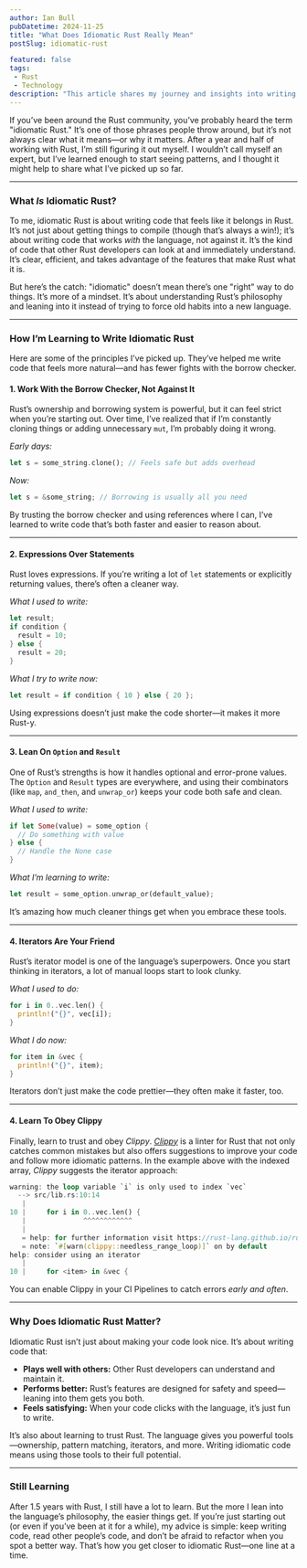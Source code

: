 ```yaml
---
author: Ian Bull
pubDatetime: 2024-11-25
title: "What Does Idiomatic Rust Really Mean"
postSlug: idiomatic-rust

featured: false
tags:
 - Rust
 - Technology
description: "This article shares my journey and insights into writing idiomatic Rust, focusing on leveraging the language’s unique features like the borrow checker, expressions, `Option` and `Result` types, iterators, and Clippy to write clearer and more efficient code."
---
```


If you’ve been around the Rust community, you’ve probably heard the term "idiomatic Rust." It’s one of those phrases people throw around, but it’s not always clear what it means—or why it matters. After a year and half of working with Rust, I’m still figuring it out myself. I wouldn’t call myself an expert, but I’ve learned enough to start seeing patterns, and I thought it might help to share what I’ve picked up so far.

---
### What _Is_ Idiomatic Rust?

To me, idiomatic Rust is about writing code that feels like it belongs in Rust. It’s not just about getting things to compile (though that’s always a win!); it’s about writing code that works _with_ the language, not against it. It’s the kind of code that other Rust developers can look at and immediately understand. It’s clear, efficient, and takes advantage of the features that make Rust what it is.

But here’s the catch: "idiomatic" doesn’t mean there’s one "right" way to do things. It’s more of a mindset. It’s about understanding Rust’s philosophy and leaning into it instead of trying to force old habits into a new language.

---
### How I’m Learning to Write Idiomatic Rust

Here are some of the principles I’ve picked up. They’ve helped me write code that feels more natural—and has fewer fights with the borrow checker.

#### 1. **Work With the Borrow Checker, Not Against It**

Rust’s ownership and borrowing system is powerful, but it can feel strict when you’re starting out. Over time, I’ve realized that if I’m constantly cloning things or adding unnecessary `mut`, I’m probably doing it wrong.

_Early days:_

```rust
let s = some_string.clone(); // Feels safe but adds overhead
```

_Now:_

```rust
let s = &some_string; // Borrowing is usually all you need
```

By trusting the borrow checker and using references where I can, I’ve learned to write code that’s both faster and easier to reason about.

---

#### 2. **Expressions Over Statements**

Rust loves expressions. If you’re writing a lot of `let` statements or explicitly returning values, there’s often a cleaner way.

_What I used to write:_

```rust
let result;
if condition {
  result = 10;
} else {
  result = 20;
}
```

_What I try to write now:_

```rust
let result = if condition { 10 } else { 20 };
```

Using expressions doesn’t just make the code shorter—it makes it more Rust-y.

---

#### 3. **Lean On `Option` and `Result`**

One of Rust’s strengths is how it handles optional and error-prone values. The `Option` and `Result` types are everywhere, and using their combinators (like `map`, `and_then`, and `unwrap_or`) keeps your code both safe and clean.

_What I used to write:_

```rust
if let Some(value) = some_option {
  // Do something with value
} else {
  // Handle the None case
}
```

_What I’m learning to write:_

```rust
let result = some_option.unwrap_or(default_value);
```

It’s amazing how much cleaner things get when you embrace these tools.

---

#### 4. **Iterators Are Your Friend**

Rust’s iterator model is one of the language’s superpowers. Once you start thinking in iterators, a lot of manual loops start to look clunky.

_What I used to do:_

```rust
for i in 0..vec.len() {
  println!("{}", vec[i]);
}
```

_What I do now:_

```rust
for item in &vec {
  println!("{}", item);
}
```

Iterators don’t just make the code prettier—they often make it faster, too.

---
#### 4. **Learn To Obey Clippy**

Finally, learn to trust and obey _Clippy_. [_Clippy_](https://github.com/rust-lang/rust-clippy) is a linter for Rust that not only catches common mistakes but also offers suggestions to improve your code and follow more idiomatic patterns. In the example above with the indexed array, _Clippy_ suggests the iterator approach:

```rust
warning: the loop variable `i` is only used to index `vec`
  --> src/lib.rs:10:14
   |
10 |     for i in 0..vec.len() {
   |              ^^^^^^^^^^^^
   |
   = help: for further information visit https://rust-lang.github.io/rust-clippy/master/index.html#needless_range_loop
   = note: `#[warn(clippy::needless_range_loop)]` on by default
help: consider using an iterator
   |
10 |     for <item> in &vec {
```

You can enable Clippy in your CI Pipelines to catch errors _early and often_.

---
### Why Does Idiomatic Rust Matter?

Idiomatic Rust isn’t just about making your code look nice. It’s about writing code that:

- **Plays well with others:** Other Rust developers can understand and maintain it.
- **Performs better:** Rust’s features are designed for safety and speed—leaning into them gets you both.
- **Feels satisfying:** When your code clicks with the language, it’s just fun to write.

It’s also about learning to trust Rust. The language gives you powerful tools—ownership, pattern matching, iterators, and more. Writing idiomatic code means using those tools to their full potential.

---

### Still Learning

After 1.5 years with Rust, I still have a lot to learn. But the more I lean into the language’s philosophy, the easier things get. If you’re just starting out (or even if you’ve been at it for a while), my advice is simple: keep writing code, read other people’s code, and don’t be afraid to refactor when you spot a better way. That’s how you get closer to idiomatic Rust—one line at a time.
